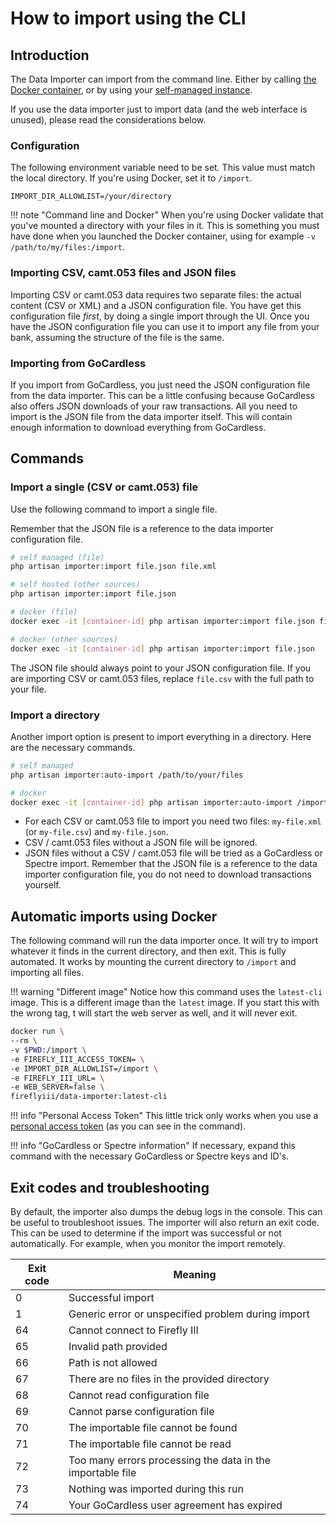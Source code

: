 # How to import using the CLI

## Introduction

The Data Importer can import from the command line. Either by calling [the Docker container](../installation/docker.md), or by using your [self-managed instance](../installation/self-managed.md).

If you use the data importer just to import data (and the web interface is unused), please read the considerations below.

### Configuration

The following environment variable need to be set. This value must match the local directory. If you're using Docker, set it to `/import`.

```
IMPORT_DIR_ALLOWLIST=/your/directory
```

!!! note "Command line and Docker"
    When you're using Docker validate that you've mounted a directory with your files in it. This is something you must have done when you launched the Docker container, using for example `-v /path/to/my/files:/import`.

### Importing CSV, camt.053 files and JSON files

Importing CSV or camt.053 data requires two separate files: the actual content (CSV or XML) and a JSON configuration file. You have get this configuration file *first*, by doing a single import through the UI. Once you have the JSON configuration file you can use it to import any file from your bank, assuming the structure of the file is the same.

### Importing from GoCardless

If you import from GoCardless, you just need the JSON configuration file from the data importer. This can be a little confusing because GoCardless also offers JSON downloads of your raw transactions. All you need to import is the JSON file from the data importer itself. This will contain enough information to download everything from GoCardless.

## Commands

### Import a single (CSV or camt.053) file

Use the following command to import a single file.

Remember that the JSON file is a reference to the data importer configuration file.

```bash
# self managed (file)
php artisan importer:import file.json file.xml

# self hosted (other sources)
php artisan importer:import file.json

# docker (file)
docker exec -it [container-id] php artisan importer:import file.json file.csv

# docker (other sources)
docker exec -it [container-id] php artisan importer:import file.json
```

The JSON file should always point to your JSON configuration file. If you are importing CSV or camt.053 files, replace `file.csv` with the full path to your file.

### Import a directory

Another import option is present to import everything in a directory. Here are the necessary commands.

```bash
# self managed
php artisan importer:auto-import /path/to/your/files

# docker
docker exec -it [container-id] php artisan importer:auto-import /import
```

- For each CSV or camt.053 file to import you need two files: `my-file.xml` (or `my-file.csv`) and `my-file.json`.
- CSV / camt.053 files without a JSON file will be ignored.
- JSON files without a CSV / camt.053 file will be tried as a GoCardless or Spectre import. Remember that the JSON file is a reference to the data importer configuration file, you do not need to download transactions yourself.

## Automatic imports using Docker

The following command will run the data importer once. It will try to import whatever it finds in the current directory, and then exit. This is fully automated. It works by mounting the current directory to `/import` and importing all files.

!!! warning "Different image"
    Notice how this command uses the `latest-cli` image. This is a different image than the `latest` image. If you start this with the wrong tag, t will start the web server as well, and it will never exit.

```bash
docker run \
--rm \
-v $PWD:/import \
-e FIREFLY_III_ACCESS_TOKEN= \
-e IMPORT_DIR_ALLOWLIST=/import \
-e FIREFLY_III_URL= \
-e WEB_SERVER=false \
fireflyiii/data-importer:latest-cli
```

!!! info "Personal Access Token"
    This little trick only works when you use a [personal access token](../how-to-configure.md) (as you can see in the command).

!!! info "GoCardless or Spectre information"
    If necessary, expand this command with the necessary GoCardless or Spectre keys and ID's.

## Exit codes and troubleshooting

By default, the importer also dumps the debug logs in the console. This can be useful to troubleshoot issues. The importer will also return an exit code. This can be used to determine if the import was successful or not automatically. For example, when you monitor the import remotely.

| Exit code | Meaning                                                    |
|-----------|------------------------------------------------------------|
| 0         | Successful import                                          |
| 1         | Generic error or unspecified problem during import         |
| 64        | Cannot connect to Firefly III                              |
| 65        | Invalid path provided                                      |
| 66        | Path is not allowed                                        |
| 67        | There are no files in the provided directory               |
| 68        | Cannot read configuration file                             |
| 69        | Cannot parse configuration file                            |
| 70        | The importable file cannot be found                        |
| 71        | The importable file cannot be read                         |
| 72        | Too many errors processing the data in the importable file |
| 73        | Nothing was imported during this run                       |
| 74        | Your GoCardless user agreement has expired                 |
